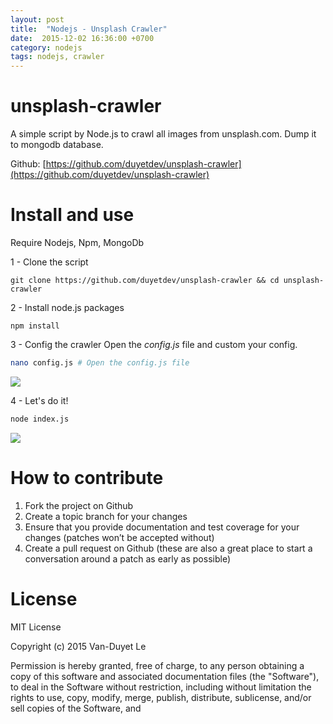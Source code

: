 ```yaml
---
layout: post
title:  "Nodejs - Unsplash Crawler"
date:  2015-12-02 16:36:00 +0700
category: nodejs
tags: nodejs, crawler
---
```


# unsplash-crawler

A simple script by Node.js to crawl all images from unsplash.com. Dump it to mongodb database.

Github: [https://github.com/duyetdev/unsplash-crawler](https://github.com/duyetdev/unsplash-crawler)

# Install and use

Require Nodejs, Npm, MongoDb

1 - Clone the script 
````
git clone https://github.com/duyetdev/unsplash-crawler && cd unsplash-crawler
````

2 - Install node.js packages
````
npm install
````

3 - Config the crawler
Open the *config.js* file and custom your config.
````sh
nano config.js # Open the config.js file 
````

<img src="http://i.imgur.com/b9jZtYi.png" />

4 - Let's do it!
````sh
node index.js
````

<img src="http://i.imgur.com/R3vX2D3.png" />


# How to contribute

1. Fork the project on Github
2. Create a topic branch for your changes
3. Ensure that you provide documentation and test coverage for your changes (patches won’t be accepted without)
4. Create a pull request on Github (these are also a great place to start a conversation around a patch as early as possible)

# License
MIT License

Copyright (c) 2015 Van-Duyet Le

Permission is hereby granted, free of charge, to any person obtaining a copy of this software and associated documentation files (the "Software"), to deal in the Software without restriction, including without limitation the rights to use, copy, modify, merge, publish, distribute, sublicense, and/or sell copies of the Software, and 
